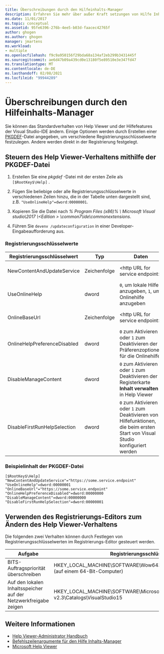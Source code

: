 ```yaml
---
title: Überschreibungen durch den Hilfeinhalts-Manager
description: Erfahren Sie mehr über außer Kraft setzungen von Hilfe Inhalts-Manager, die das Standardverhalten von Help Viewer und Hilfe bezogenen Funktionen in der Visual Studio-IDE ändern.
ms.date: 11/01/2017
ms.topic: conceptual
ms.assetid: 95fe6396-276b-4ee5-b03d-faacec42765f
author: ghogen
ms.author: ghogen
manager: jmartens
ms.workload:
- multiple
ms.openlocfilehash: f9c9a950156f29bda68a134af2eb299b3431445f
ms.sourcegitcommit: ae6d47b09a439cd0e13180f5e89510e3e347fd47
ms.translationtype: MT
ms.contentlocale: de-DE
ms.lasthandoff: 02/08/2021
ms.locfileid: "99944289"
---
```

# <a name="help-content-manager-overrides"></a>Überschreibungen durch den Hilfeinhalts-Manager

Sie können das Standardverhalten von Help Viewer und der Hilfefeatures der Visual Studio-IDE ändern. Einige Optionen werden durch Erstellen einer [PKGDEF](https://devblogs.microsoft.com/visualstudio/whats-a-pkgdef-and-why/)-Datei angegeben, um verschiedene Registrierungsschlüsselwerte festzulegen. Andere werden direkt in der Registrierung festgelegt.

## <a name="how-to-control-help-viewer-behavior-by-using-a-pkgdef-file"></a>Steuern des Help Viewer-Verhaltens mithilfe der PKGDEF-Datei

1. Erstellen Sie eine *pkgdef* -Datei mit der ersten Zeile als `[$RootKey$\Help]` .

2. Fügen Sie beliebige oder alle Registrierungsschlüsselwerte in verschiedenen Zeilen hinzu, die in der Tabelle unten dargestellt sind, z.B. `"UseOnlineHelp"=dword:00000001`.

3. Kopieren Sie die Datei nach *% Program Files (x86)% \ Microsoft Visual studio\2017 \\<Edition \> \common7\ide\commonextensions*.

4. Führen Sie `devenv /updateconfiguration` in einer Developer-Eingabeaufforderung aus.

### <a name="registry-key-values"></a>Registrierungsschlüsselwerte

|Registrierungsschlüsselwert|Typ|Daten|BESCHREIBUNG|
|------------------|----|----|-----------|
|NewContentAndUpdateService|Zeichenfolge|\<http URL for service endpoint\>|Definiert einen eindeutigen Dienstendpunkt|
|UseOnlineHelp|dword|`0`, um lokale Hilfe anzugeben, `1`, um Onlinehilfe anzugeben|Definiert die Online-oder Offlinehilfe (Standard)|
|OnlineBaseUrl|Zeichenfolge|\<http URL for service endpoint\>|Definiert einen eindeutigen F1-Endpunkt|
|OnlineHelpPreferenceDisabled|dword|`0` zum Aktivieren oder `1` zum Deaktivieren der Präferenzoptionen für die Onlinehilfe|Deaktiviert die Präferenzoption für die Onlinehilfe|
|DisableManageContent|dword|`0` zum Aktivieren oder `1` zum Deaktivieren der Registerkarte **Inhalt verwalten** in Help Viewer|Deaktiviert die Registerkarte **Inhalt verwalten**|
|DisableFirstRunHelpSelection|dword|`0` zum Aktivieren oder `1` zum Deaktivieren von Hilfefunktionen, die beim ersten Start von Visual Studio konfiguriert werden|Deaktiviert die Installation von Inhalt beim ersten Start von Visual Studio|

### <a name="example-pkgdef-file-contents"></a>Beispielinhalt der PKGDEF-Datei

```pkgdef
[$RootKey$\Help]
"NewContentAndUpdateService"="https://some.service.endpoint"
"UseOnlineHelp"=dword:00000001
"OnlineBaseUrl"="https://some.service.endpoint"
"OnlineHelpPreferenceDisabled"=dword:00000000
"DisableManageContent"=dword:00000000
"DisableFirstRunHelpSelection"=dword:00000001
```

## <a name="use-registry-editor-to-change-help-viewer-behavior"></a>Verwenden des Registrierungs-Editors zum Ändern des Help Viewer-Verhaltens

Die folgenden zwei Verhalten können durch Festlegen von Registrierungsschlüsselwerten im Registrierungs-Editor gesteuert werden.

|Aufgabe|Registrierungsschlüssel|Wert|Daten|
|----------|-----|------|----|
|BITS-Auftragspriorität überschreiben|HKEY_LOCAL_MACHINE\SOFTWARE\Wow6432Node\Microsoft\Help\v2.3 (auf einem 64-Bit-Computer)|BITSPriority|**Vordergrund**, **hoch**, **regulär** oder **niedrig**|
|Auf den lokalen Inhaltsspeicher auf der Netzwerkfreigabe zeigen|HKEY_LOCAL_MACHINE\SOFTWARE\Microsoft\Help\ v2.3\Catalogs\VisualStudio15|LocationPath|"*ContentStoreNetworkShare*"|

## <a name="see-also"></a>Weitere Informationen

- [Help Viewer-Administrator Handbuch](../help-viewer/administrator-guide.md)
- [Befehlszeilenargumente für den Hilfe Inhalts-Manager](../help-viewer/command-line-arguments.md)
- [Microsoft Help Viewer](../help-viewer/overview.md)